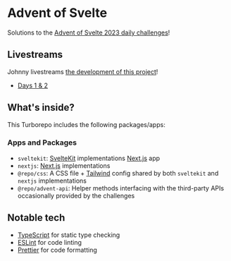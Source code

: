 # Advent of Svelte

Solutions to the [Advent of Svelte 2023 daily challenges](https://advent.sveltesociety.dev/)!

## Livestreams

Johnny livestreams [the development of this project](https://www.youtube.com/@johnnifytech)!

- [Days 1 & 2](https://www.youtube.com/watch?v=Wif6KWpFFM8)

## What's inside?

This Turborepo includes the following packages/apps:

### Apps and Packages

- `sveltekit`: [SvelteKit](https://kit.svelte.dev/) implementations [Next.js](https://nextjs.org/) app
- `nextjs`: [Next.js](https://nextjs.org/) implementations
- `@repo/css`: A CSS file + [Tailwind](https://tailwindcss.com/) config shared by both `sveltekit` and `nextjs` implementations
- `@repo/advent-api`: Helper methods interfacing with the third-party APIs occasionally provided by the challenges

## Notable tech

- [TypeScript](https://www.typescriptlang.org/) for static type checking
- [ESLint](https://eslint.org/) for code linting
- [Prettier](https://prettier.io) for code formatting
